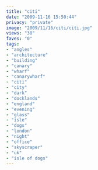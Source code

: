 ```yaml
---
title: "citi"
date: "2009-11-16 15:50:44"
privacy: "private"
image: "2009/11/16/citi/citi.jpg"
views: "38"
faves: "0"
tags:
- "angles"
- "architecture"
- "building"
- "canary"
- "wharf"
- "canarywharf"
- "citi"
- "city"
- "dark"
- "docklands"
- "england"
- "evening"
- "glass"
- "isle"
- "dogs"
- "london"
- "night"
- "office"
- "skyscraper"
- "uk"
- "isle of dogs"
---
```

<a href="http://www.phillprice.com/2009/11/17/citi" rel="nofollow"></a>
